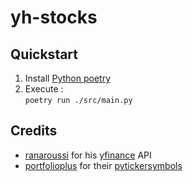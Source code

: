 # yh-stocks
## Quickstart
1. Install [Python poetry](https://python-poetry.org/docs/)
2. Execute : <br>
`poetry run ./src/main.py`

## Credits
* [ranaroussi](https://github.com/ranaroussi) for his [yfinance](https://github.com/ranaroussi/yfinance) API
* [portfolioplus](https://github.com/portfolioplus) for their [pytickersymbols](https://github.com/portfolioplus/pytickersymbols)
